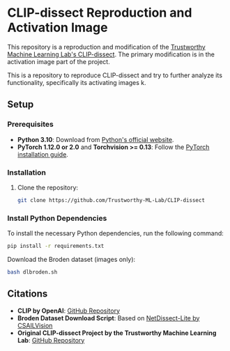 # CLIP-dissect Reproduction and Activation Image

This repository is a reproduction and modification of the [Trustworthy Machine Learning Lab's CLIP-dissect](https://github.com/Trustworthy-ML-Lab/CLIP-dissect). The primary modification is in the activation image part of the project.

This is a repository to reproduce CLIP-dissect and try to further analyze its functionality, specifically its activating images k. 

## Setup

### Prerequisites

- **Python 3.10**: Download from [Python's official website](https://www.python.org/downloads/).
- **PyTorch 1.12.0 or 2.0** and **Torchvision >= 0.13**: Follow the [PyTorch installation guide](https://pytorch.org/get-started/previous-versions/).

### Installation

1. Clone the repository:
   ```bash
   git clone https://github.com/Trustworthy-ML-Lab/CLIP-dissect
   
### Install Python Dependencies
To install the necessary Python dependencies, run the following command:
  ```bash
  pip install -r requirements.txt
  ```

Download the Broden dataset (images only):
  ```bash
  bash dlbroden.sh
  ```
## Citations

- **CLIP by OpenAI**: [GitHub Repository](https://github.com/openai/CLIP)
- **Broden Dataset Download Script**: Based on [NetDissect-Lite by CSAILVision](https://github.com/CSAILVision/NetDissect-Lite)
- **Original CLIP-dissect Project by the Trustworthy Machine Learning Lab**: [GitHub Repository](https://github.com/Trustworthy-ML-Lab/CLIP-dissect)
